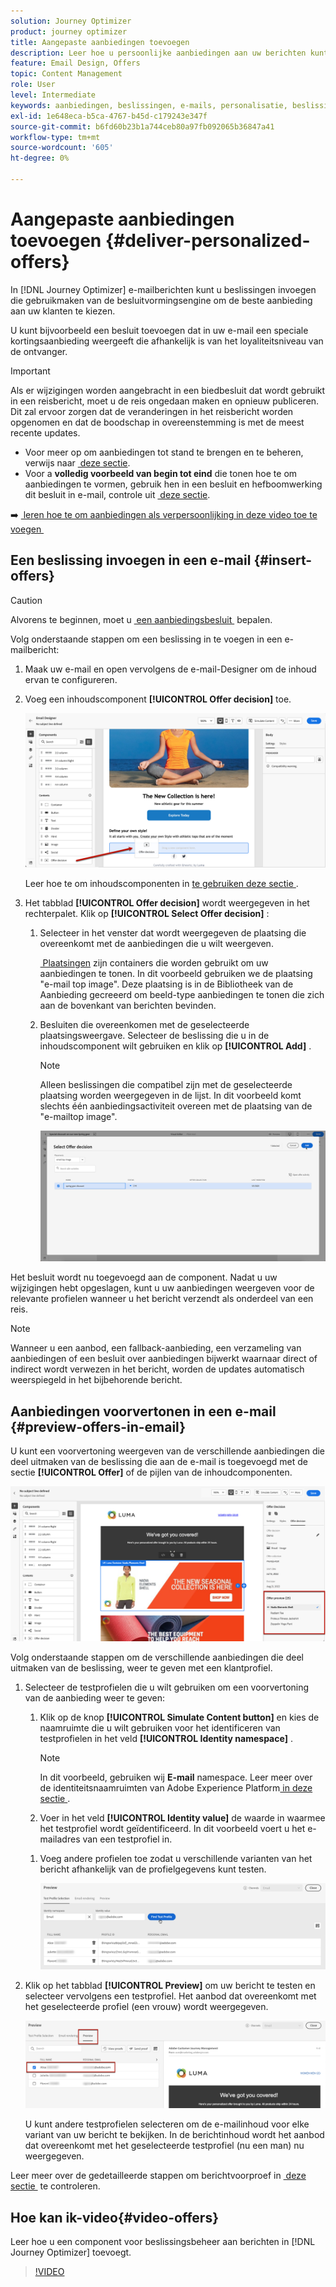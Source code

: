 ```yaml
---
solution: Journey Optimizer
product: journey optimizer
title: Aangepaste aanbiedingen toevoegen
description: Leer hoe u persoonlijke aanbiedingen aan uw berichten kunt toevoegen
feature: Email Design, Offers
topic: Content Management
role: User
level: Intermediate
keywords: aanbiedingen, beslissingen, e-mails, personalisatie, beslissingen
exl-id: 1e648eca-b5ca-4767-b45d-c179243e347f
source-git-commit: b6fd60b23b1a744ceb80a97fb092065b36847a41
workflow-type: tm+mt
source-wordcount: '605'
ht-degree: 0%

---
```


# Aangepaste aanbiedingen toevoegen {#deliver-personalized-offers}

In [!DNL Journey Optimizer] e-mailberichten kunt u beslissingen invoegen die gebruikmaken van de besluitvormingsengine om de beste aanbieding aan uw klanten te kiezen.

U kunt bijvoorbeeld een besluit toevoegen dat in uw e-mail een speciale kortingsaanbieding weergeeft die afhankelijk is van het loyaliteitsniveau van de ontvanger.

>[!IMPORTANT]
>
>Als er wijzigingen worden aangebracht in een biedbesluit dat wordt gebruikt in een reisbericht, moet u de reis ongedaan maken en opnieuw publiceren.  Dit zal ervoor zorgen dat de veranderingen in het reisbericht worden opgenomen en dat de boodschap in overeenstemming is met de meest recente updates.

* Voor meer op om aanbiedingen tot stand te brengen en te beheren, verwijs naar [&#x200B; deze sectie &#x200B;](../offers/get-started/starting-offer-decisioning.md).
* Voor a **volledig voorbeeld van begin tot eind** die tonen hoe te om aanbiedingen te vormen, gebruik hen in een besluit en hefboomwerking dit besluit in e-mail, controle uit [&#x200B; deze sectie &#x200B;](../offers/offers-e2e.md#insert-decision-in-email).

➡️ [&#x200B; leren hoe te om aanbiedingen als verpersoonlijking in deze video toe te voegen &#x200B;](#video-offers)

## Een beslissing invoegen in een e-mail {#insert-offers}

>[!CAUTION]
>
>Alvorens te beginnen, moet u [&#x200B; een aanbiedingsbesluit &#x200B;](../offers/offer-activities/create-offer-activities.md) bepalen.

Volg onderstaande stappen om een beslissing in te voegen in een e-mailbericht:

1. Maak uw e-mail en open vervolgens de e-mail-Designer om de inhoud ervan te configureren.

1. Voeg een inhoudscomponent **[!UICONTROL Offer decision]** toe.

   ![](assets/deliver-offer-component.png)

   Leer hoe te om inhoudscomponenten in [&#x200B; te gebruiken deze sectie &#x200B;](content-components.md).

1. Het tabblad **[!UICONTROL Offer decision]** wordt weergegeven in het rechterpalet. Klik op **[!UICONTROL Select Offer decision]** :

   1. Selecteer in het venster dat wordt weergegeven de plaatsing die overeenkomt met de aanbiedingen die u wilt weergeven.

      [&#x200B; Plaatsingen &#x200B;](../offers/offer-library/creating-placements.md) zijn containers die worden gebruikt om uw aanbiedingen te tonen. In dit voorbeeld gebruiken we de plaatsing &quot;e-mail top image&quot;. Deze plaatsing is in de Bibliotheek van de Aanbieding gecreeerd om beeld-type aanbiedingen te tonen die zich aan de bovenkant van berichten bevinden.

   1. Besluiten die overeenkomen met de geselecteerde plaatsingsweergave. Selecteer de beslissing die u in de inhoudscomponent wilt gebruiken en klik op **[!UICONTROL Add]** .

      >[!NOTE]
      >
      >Alleen beslissingen die compatibel zijn met de geselecteerde plaatsing worden weergegeven in de lijst. In dit voorbeeld komt slechts één aanbiedingsactiviteit overeen met de plaatsing van de &quot;e-mailtop image&quot;.

      ![](assets/deliver-offer-placement.png)

Het besluit wordt nu toegevoegd aan de component. Nadat u uw wijzigingen hebt opgeslagen, kunt u uw aanbiedingen weergeven voor de relevante profielen wanneer u het bericht verzendt als onderdeel van een reis.

>[!NOTE]
>
>Wanneer u een aanbod, een fallback-aanbieding, een verzameling van aanbiedingen of een besluit over aanbiedingen bijwerkt waarnaar direct of indirect wordt verwezen in het bericht, worden de updates automatisch weerspiegeld in het bijbehorende bericht.

## Aanbiedingen voorvertonen in een e-mail {#preview-offers-in-email}

U kunt een voorvertoning weergeven van de verschillende aanbiedingen die deel uitmaken van de beslissing die aan de e-mail is toegevoegd met de sectie **[!UICONTROL Offer]** of de pijlen van de inhoudcomponenten.

![](assets/deliver-offer-preview.png)

Volg onderstaande stappen om de verschillende aanbiedingen die deel uitmaken van de beslissing, weer te geven met een klantprofiel.

1. Selecteer de testprofielen die u wilt gebruiken om een voorvertoning van de aanbieding weer te geven:

   1. Klik op de knop **[!UICONTROL Simulate Content button]** en kies de naamruimte die u wilt gebruiken voor het identificeren van testprofielen in het veld **[!UICONTROL Identity namespace]** .

      >[!NOTE]
      >
      >In dit voorbeeld, gebruiken wij **E-mail** namespace. Leer meer over de identiteitsnaamruimten van Adobe Experience Platform [&#x200B; in deze sectie &#x200B;](../audience/get-started-identity.md).

   1. Voer in het veld **[!UICONTROL Identity value]** de waarde in waarmee het testprofiel wordt geïdentificeerd. In dit voorbeeld voert u het e-mailadres van een testprofiel in.

   <!--For example enter smith@adobe.com and click the **[!UICONTROL Add profile]** button.-->

   1. Voeg andere profielen toe zodat u verschillende varianten van het bericht afhankelijk van de profielgegevens kunt testen.

      ![](assets/deliver-offer-test-profiles.png)

1. Klik op het tabblad **[!UICONTROL Preview]** om uw bericht te testen en selecteer vervolgens een testprofiel. Het aanbod dat overeenkomt met het geselecteerde profiel (een vrouw) wordt weergegeven.

   ![](assets/deliver-offer-test-profile-female-preview.png)

   U kunt andere testprofielen selecteren om de e-mailinhoud voor elke variant van uw bericht te bekijken. In de berichtinhoud wordt het aanbod dat overeenkomt met het geselecteerde testprofiel (nu een man) nu weergegeven.

Leer meer over de gedetailleerde stappen om berichtvoorproef in [&#x200B; deze sectie &#x200B;](#preview-your-messages) te controleren.

## Hoe kan ik-video{#video-offers}

Leer hoe u een component voor beslissingsbeheer aan berichten in [!DNL Journey Optimizer] toevoegt.

>[!VIDEO](https://video.tv.adobe.com/v/334088?quality=12)
